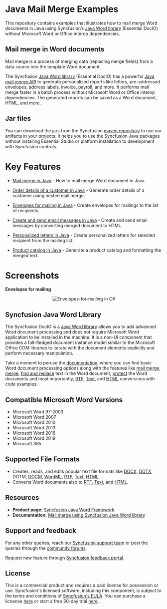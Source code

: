 # Java Mail Merge Examples

This repository contains examples that illustrates how to mail merge Word documents in Java using Syncfusion’s [Java Word library](https://www.syncfusion.com/document-processing/word-framework/java/word-library?utm_source=github&utm_medium=listing&utm_campaign=github-docio-examples) (Essential DocIO) without Microsoft Word or Office interop dependencies.

## Mail merge in Word documents

Mail merge is a process of merging data (replacing merge fields) from a data source into the template Word document.

The Syncfusion [Java Word library](https://www.syncfusion.com/document-processing/word-framework/java/word-library?utm_source=github&utm_medium=listing&utm_campaign=github-docio-examples) (Essential DocIO) has a powerful [Java mail merge API](https://www.syncfusion.com/document-processing/word-framework/java/word-library/mail-merge?utm_source=github&utm_medium=listing&utm_campaign=github-docio-examples) to generate personalized reports like letters, pre-addressed envelopes, address labels, invoice, payroll, and more. It performs mail merge faster in a batch process without Microsoft Word or Office interop dependencies. The generated reports can be saved as a Word document, HTML, and more.

## Jar files

You can download the jars from the Syncfusion [maven repository](https://jars.syncfusion.com/?_ga=2.177721445.1332356717.1617771042-23317178.1569844681) to use our artifacts in your projects. It helps you to use the Syncfusion Java packages without installing Essential Studio or platform installation to development with Syncfusion controls.

# Key Features

- [Mail merge in Java](mailmerge/) - How to mail merge Word document in Java.

- [Order details of a customer in Java](generateorderdetailsofcustomer/) - Generate order details of a customer using nested mail merge.

- [Envelopes for mailing in Java](createenvelopes/) - Create envelopes for mailings to the list of recipients.

- [Create and send email messages in Java](createandsendmail/) - Create and send email messages by converting merged document to HTML.

- [Personalized letters in Java](createpersonalizedletter/) - Create personalized letters for selected recipient from the mailing list.

- [Product catalog in Java](productcatalog/) - Generate a product catalog and formatting the merged text.

# Screenshots

**Envelopes for mailing**

<p align="center"> 
<img src="screenshots/Envelopes-for-mailing-output.png" alt="Envelopes-for-mailing in C#"/> 
</p>


## Syncfusion Java Word Library

The Syncfusion DocIO is a [Java Word library](https://www.syncfusion.com/document-processing/word-framework/java/word-library?utm_source=github&utm_medium=listing&utm_campaign=github-docio-examples) allows you to add advanced Word document processing and does not require Microsoft Word application to be installed in the machine. It is a non-UI component that provides a full-fledged document instance model similar to the Microsoft Office COM libraries to iterate with the document elements explicitly and perform necessary manipulation. 

Take a moment to peruse the [documentation](https://help.syncfusion.com/java-file-formats/word-library/getting-started?utm_source=github&utm_medium=listing&utm_campaign=github-docio-examples), where you can find basic Word document processing options along with the features like [mail merge](https://help.syncfusion.com/java-file-formats/word-library/working-with-mail-merge?utm_source=github&utm_medium=listing&utm_campaign=github-docio-examples), [merge](https://help.syncfusion.com/java-file-formats/word-library/working-with-word-document?utm_source=github&utm_medium=listing&utm_campaign=github-docio-examples#merging-word-documents), [find and replace](https://help.syncfusion.com/java-file-formats/word-library/working-with-find-and-replace?utm_source=github&utm_medium=listing&utm_campaign=github-docio-examples) text in the Word document, [protect](https://help.syncfusion.com/java-file-formats/word-library/working-with-security?utm_source=github&utm_medium=listing&utm_campaign=github-docio-examples) the Word documents and most importantly, [RTF](https://help.syncfusion.com/java-file-formats/word-library/rtf?utm_source=github&utm_medium=listing&utm_campaign=github-docio-examples), [Text](https://help.syncfusion.com/java-file-formats/word-library/text?utm_source=github&utm_medium=listing&utm_campaign=github-docio-examples), and  [HTML](https://help.syncfusion.com/java-file-formats/word-library/html?utm_source=github&utm_medium=listing&utm_campaign=github-docio-examples) conversions with code examples.

## Compatible Microsoft Word Versions

*   Microsoft Word 97-2003
*   Microsoft Word 2007
*   Microsoft Word 2010
*   Microsoft Word 2013
*   Microsoft Word 2016
*   Microsoft Word 2019
*   Microsoft 365

## Supported File Formats

*   Creates, reads, and edits popular text file formats like [DOCX](https://help.syncfusion.com/java-file-formats/word-library/word-file-formats?utm_source=github&utm_medium=listing&utm_campaign=github-docio-examples#word-open-xml-formats-2007--later), [DOTX](https://help.syncfusion.com/java-file-formats/word-library/word-file-formats?utm_source=github&utm_medium=listing&utm_campaign=github-docio-examples#templates), DOTM, [DOCM](https://help.syncfusion.com/java-file-formats/word-library/word-file-formats?utm_source=github&utm_medium=listing&utm_campaign=github-docio-examples#macros), [WordML](), [RTF](https://help.syncfusion.com/java-file-formats/word-library/rtf?utm_source=github&utm_medium=listing&utm_campaign=github-docio-examples), [Text](https://help.syncfusion.com/java-file-formats/word-library/text?utm_source=github&utm_medium=listing&utm_campaign=github-docio-examples), [HTML](https://help.syncfusion.com/java-file-formats/word-library/html?utm_source=github&utm_medium=listing&utm_campaign=github-docio-examples).
*   Converts Word documents also to [RTF](https://help.syncfusion.com/java-file-formats/word-library/rtf?utm_source=github&utm_medium=listing&utm_campaign=github-docio-examples), [Text](https://help.syncfusion.com/java-file-formats/word-library/text?utm_source=github&utm_medium=listing&utm_campaign=github-docio-examples), and  [HTML](https://help.syncfusion.com/java-file-formats/word-library/html?utm_source=github&utm_medium=listing&utm_campaign=github-docio-examples).

## Resources

- **Product page:** [Syncfusion Java Word Framework](https://www.syncfusion.com/document-processing/word-framework/java?utm_source=github&utm_medium=listing&utm_campaign=github-docio-examples)
- **Documentation:** [Mail merge using Syncfusion Java Word library](https://help.syncfusion.com/java-file-formats/word-library/working-with-mail-merge?utm_source=github&utm_medium=listing&utm_campaign=github-docio-examples)

## Support and feedback

For any other queries, reach our [Syncfusion support team](https://support.syncfusion.com/?utm_source=github&utm_medium=listing&utm_campaign=github-docio-examples) or post the queries through the [community forums](https://www.syncfusion.com/forums?utm_source=github&utm_medium=listing&utm_campaign=github-docio-examples).

Request new feature through [Syncfusion feedback portal](https://www.syncfusion.com/feedback?utm_source=github&utm_medium=listing&utm_campaign=github-docio-examples).

## License

This is a commercial product and requires a paid license for possession or use. Syncfusion's licensed software, including this component, is subject to the terms and conditions of [Syncfusion's EULA](https://www.syncfusion.com/license/studio/22.2.5/syncfusion_essential_studio_eula.pdf?utm_source=github&utm_medium=listing&utm_campaign=github-docio-examples). You can purchase a licnense [here](https://www.syncfusion.com/sales/products?utm_source=github&utm_medium=listing&utm_campaign=github-docio-examples) or start a free 30-day trial [here](https://www.syncfusion.com/account/manage-trials/start-trials?utm_source=github&utm_medium=listing&utm_campaign=github-docio-examples).
